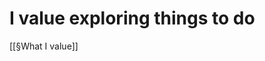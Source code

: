 # I value exploring things to do

[[§What I value]]

<!-- #Life -->

<!-- {BearID:6DB00318-3811-458A-B304-45B3CE5D5853-15756-00001303BB6725E6} -->
